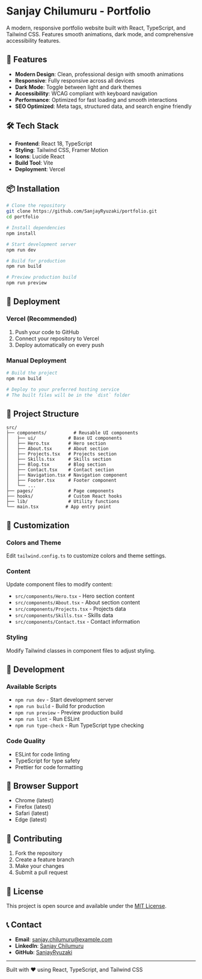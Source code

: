 # Sanjay Chilumuru - Portfolio

A modern, responsive portfolio website built with React, TypeScript, and Tailwind CSS. Features smooth animations, dark mode, and comprehensive accessibility features.

## 🚀 Features

- **Modern Design**: Clean, professional design with smooth animations
- **Responsive**: Fully responsive across all devices
- **Dark Mode**: Toggle between light and dark themes
- **Accessibility**: WCAG compliant with keyboard navigation
- **Performance**: Optimized for fast loading and smooth interactions
- **SEO Optimized**: Meta tags, structured data, and search engine friendly

## 🛠️ Tech Stack

- **Frontend**: React 18, TypeScript
- **Styling**: Tailwind CSS, Framer Motion
- **Icons**: Lucide React
- **Build Tool**: Vite
- **Deployment**: Vercel

## 📦 Installation

```bash
# Clone the repository
git clone https://github.com/SanjayRyuzaki/portfolio.git
cd portfolio

# Install dependencies
npm install

# Start development server
npm run dev

# Build for production
npm run build

# Preview production build
npm run preview
```

## 🚀 Deployment

### Vercel (Recommended)

1. Push your code to GitHub
2. Connect your repository to Vercel
3. Deploy automatically on every push

### Manual Deployment

```bash
# Build the project
npm run build

# Deploy to your preferred hosting service
# The built files will be in the `dist` folder
```

## 📁 Project Structure

```
src/
├── components/          # Reusable UI components
│   ├── ui/            # Base UI components
│   ├── Hero.tsx       # Hero section
│   ├── About.tsx      # About section
│   ├── Projects.tsx   # Projects section
│   ├── Skills.tsx     # Skills section
│   ├── Blog.tsx       # Blog section
│   ├── Contact.tsx    # Contact section
│   ├── Navigation.tsx # Navigation component
│   ├── Footer.tsx     # Footer component
│   └── ...
├── pages/             # Page components
├── hooks/             # Custom React hooks
├── lib/               # Utility functions
└── main.tsx          # App entry point
```

## 🎨 Customization

### Colors and Theme
Edit `tailwind.config.ts` to customize colors and theme settings.

### Content
Update component files to modify content:
- `src/components/Hero.tsx` - Hero section content
- `src/components/About.tsx` - About section content
- `src/components/Projects.tsx` - Projects data
- `src/components/Skills.tsx` - Skills data
- `src/components/Contact.tsx` - Contact information

### Styling
Modify Tailwind classes in component files to adjust styling.

## 🔧 Development

### Available Scripts

- `npm run dev` - Start development server
- `npm run build` - Build for production
- `npm run preview` - Preview production build
- `npm run lint` - Run ESLint
- `npm run type-check` - Run TypeScript type checking

### Code Quality

- ESLint for code linting
- TypeScript for type safety
- Prettier for code formatting

## 📱 Browser Support

- Chrome (latest)
- Firefox (latest)
- Safari (latest)
- Edge (latest)

## 🤝 Contributing

1. Fork the repository
2. Create a feature branch
3. Make your changes
4. Submit a pull request

## 📄 License

This project is open source and available under the [MIT License](LICENSE).

## 📞 Contact

- **Email**: sanjay.chilumuru@example.com
- **LinkedIn**: [Sanjay Chilumuru](https://linkedin.com/in/sanjay-chilumuru)
- **GitHub**: [SanjayRyuzaki](https://github.com/SanjayRyuzaki)

---

Built with ❤️ using React, TypeScript, and Tailwind CSS

